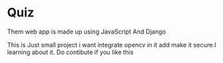 # Quiz
Them web app is made up using JavaScript And Django

This is Just small project i want integrate opencv in it add make it secure.I learning about it.
Do contibute if you like this
